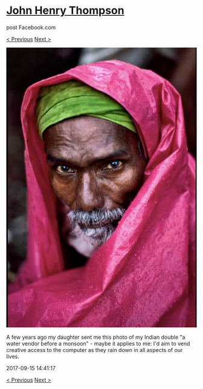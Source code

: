 # [John Henry Thompson](../README.md)
post Facebook.com

[< Previous](2017-09-17-5.md) [Next >](2017-09-15-2.md)

[![](../media/2017-09-15/Timeline-Photos-A-few-years-ago-my-daughter-sent-me-this-photo-o.jpg)](../README.md)

A few years ago my daughter sent me this photo of my Indian double "a water vendor before a monsoon" - maybe it applies to me: I'd aim to vend creative access to the computer as they rain down in all aspects of our lives.

2017-09-15 14:41:17

[< Previous](2017-09-17-5.md) [Next >](2017-09-15-2.md)